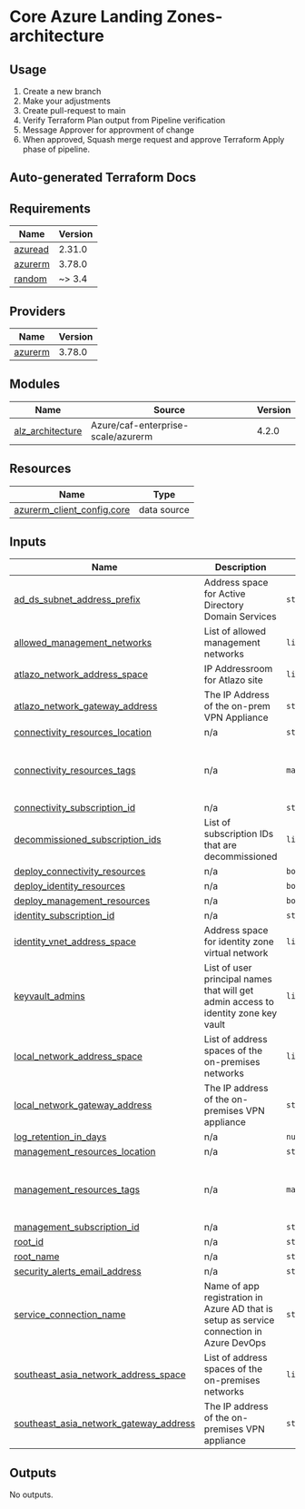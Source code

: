 # Core Azure Landing Zones-architecture

## Usage

1. Create a new branch
2. Make your adjustments
3. Create pull-request to main
4. Verify Terraform Plan output from Pipeline verification
5. Message Approver for approvment of change
6. When approved, Squash merge request and approve Terraform Apply phase of pipeline.

## Auto-generated Terraform Docs
<!-- BEGIN_TF_DOCS -->
## Requirements

| Name | Version |
|------|---------|
| <a name="requirement_azuread"></a> [azuread](#requirement\_azuread) | 2.31.0 |
| <a name="requirement_azurerm"></a> [azurerm](#requirement\_azurerm) | 3.78.0 |
| <a name="requirement_random"></a> [random](#requirement\_random) | ~> 3.4 |

## Providers

| Name | Version |
|------|---------|
| <a name="provider_azurerm"></a> [azurerm](#provider\_azurerm) | 3.78.0 |

## Modules

| Name | Source | Version |
|------|--------|---------|
| <a name="module_alz_architecture"></a> [alz\_architecture](#module\_alz\_architecture) | Azure/caf-enterprise-scale/azurerm | 4.2.0 |

## Resources

| Name | Type |
|------|------|
| [azurerm_client_config.core](https://registry.terraform.io/providers/hashicorp/azurerm/3.78.0/docs/data-sources/client_config) | data source |

## Inputs

| Name | Description | Type | Default | Required |
|------|-------------|------|---------|:--------:|
| <a name="input_ad_ds_subnet_address_prefix"></a> [ad\_ds\_subnet\_address\_prefix](#input\_ad\_ds\_subnet\_address\_prefix) | Address space for Active Directory Domain Services | `string` | n/a | yes |
| <a name="input_allowed_management_networks"></a> [allowed\_management\_networks](#input\_allowed\_management\_networks) | List of allowed management networks | `list(string)` | n/a | yes |
| <a name="input_atlazo_network_address_space"></a> [atlazo\_network\_address\_space](#input\_atlazo\_network\_address\_space) | IP Addressroom for Atlazo site | `list(string)` | n/a | yes |
| <a name="input_atlazo_network_gateway_address"></a> [atlazo\_network\_gateway\_address](#input\_atlazo\_network\_gateway\_address) | The IP Address of the on-prem VPN Appliance | `string` | n/a | yes |
| <a name="input_connectivity_resources_location"></a> [connectivity\_resources\_location](#input\_connectivity\_resources\_location) | n/a | `string` | `"westeurope"` | no |
| <a name="input_connectivity_resources_tags"></a> [connectivity\_resources\_tags](#input\_connectivity\_resources\_tags) | n/a | `map(string)` | <pre>{<br>  "costcenter": "130",<br>  "created-by-terraform": true<br>}</pre> | no |
| <a name="input_connectivity_subscription_id"></a> [connectivity\_subscription\_id](#input\_connectivity\_subscription\_id) | n/a | `string` | n/a | yes |
| <a name="input_decommissioned_subscription_ids"></a> [decommissioned\_subscription\_ids](#input\_decommissioned\_subscription\_ids) | List of subscription IDs that are decommissioned | `list(string)` | n/a | yes |
| <a name="input_deploy_connectivity_resources"></a> [deploy\_connectivity\_resources](#input\_deploy\_connectivity\_resources) | n/a | `bool` | `false` | no |
| <a name="input_deploy_identity_resources"></a> [deploy\_identity\_resources](#input\_deploy\_identity\_resources) | n/a | `bool` | `false` | no |
| <a name="input_deploy_management_resources"></a> [deploy\_management\_resources](#input\_deploy\_management\_resources) | n/a | `bool` | `false` | no |
| <a name="input_identity_subscription_id"></a> [identity\_subscription\_id](#input\_identity\_subscription\_id) | n/a | `string` | n/a | yes |
| <a name="input_identity_vnet_address_space"></a> [identity\_vnet\_address\_space](#input\_identity\_vnet\_address\_space) | Address space for identity zone virtual network | `list(string)` | n/a | yes |
| <a name="input_keyvault_admins"></a> [keyvault\_admins](#input\_keyvault\_admins) | List of user principal names that will get admin access to identity zone key vault | `list(string)` | n/a | yes |
| <a name="input_local_network_address_space"></a> [local\_network\_address\_space](#input\_local\_network\_address\_space) | List of address spaces of the on-premises networks | `list(string)` | n/a | yes |
| <a name="input_local_network_gateway_address"></a> [local\_network\_gateway\_address](#input\_local\_network\_gateway\_address) | The IP address of the on-premises VPN appliance | `string` | n/a | yes |
| <a name="input_log_retention_in_days"></a> [log\_retention\_in\_days](#input\_log\_retention\_in\_days) | n/a | `number` | `50` | no |
| <a name="input_management_resources_location"></a> [management\_resources\_location](#input\_management\_resources\_location) | n/a | `string` | `"westeurope"` | no |
| <a name="input_management_resources_tags"></a> [management\_resources\_tags](#input\_management\_resources\_tags) | n/a | `map(string)` | <pre>{<br>  "costcenter": "130",<br>  "created-by-terraform": true<br>}</pre> | no |
| <a name="input_management_subscription_id"></a> [management\_subscription\_id](#input\_management\_subscription\_id) | n/a | `string` | n/a | yes |
| <a name="input_root_id"></a> [root\_id](#input\_root\_id) | n/a | `string` | `"myorg"` | no |
| <a name="input_root_name"></a> [root\_name](#input\_root\_name) | n/a | `string` | `"My Organization"` | no |
| <a name="input_security_alerts_email_address"></a> [security\_alerts\_email\_address](#input\_security\_alerts\_email\_address) | n/a | `string` | n/a | yes |
| <a name="input_service_connection_name"></a> [service\_connection\_name](#input\_service\_connection\_name) | Name of app registration in Azure AD that is setup as service connection in Azure DevOps | `string` | n/a | yes |
| <a name="input_southeast_asia_network_address_space"></a> [southeast\_asia\_network\_address\_space](#input\_southeast\_asia\_network\_address\_space) | List of address spaces of the on-premises networks | `list(string)` | n/a | yes |
| <a name="input_southeast_asia_network_gateway_address"></a> [southeast\_asia\_network\_gateway\_address](#input\_southeast\_asia\_network\_gateway\_address) | The IP address of the on-premises VPN appliance | `string` | n/a | yes |

## Outputs

No outputs.
<!-- END_TF_DOCS -->
